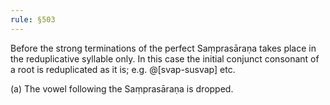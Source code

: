 ```yaml
---
rule: §503
---
```


Before the strong terminations of the perfect Saṃprasāraṇa takes place in the reduplicative syllable only. In this case the initial conjunct consonant of a root is reduplicated as it is; e.g. @[svap-susvap] etc.

(a) The vowel following the Saṃprasāraṇa is dropped.